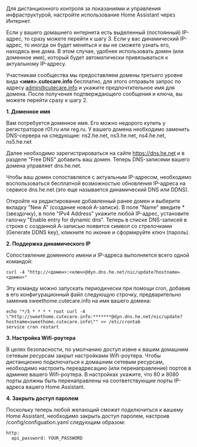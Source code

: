 Для дистанционного контроля за показаниями и управления инфраструктурой, настройте использование Home Assistant через Интернет.

Если у вашего домашнего интернета есть выделенный (постоянный) IP-адрес, то сразу можете перейти к шагу 3.
Если у вас динамический IP-адрес, то иногда он будет меняться и вы не сможете узнать его, находясь вне дома. 
В этом случае, удобнее использовать домен (или доменное имя), который будет автоматически привязываться к актуальному IP-адресу. 

Участникам сообщества мы предоставляем домены третьего уровня вида **<имя>.cutecare.info** бесплатно, для этого отправьте запрос по адресу [admin@cutecare.info](mailto:admin@cutecare.info) и укажите предпочтительное имя для домена. После получения подтверждающего сообщения и ключа, вы можете перейти сразу к шагу 2.

**1. Доменное имя**

Вам потребуется доменное имя. Его можно недорого купить у регистраторов r01.ru или reg.ru.
У вашего домена необходимо заменить DNS-сервера на следующие: ns2.he.net, ns3.he.net, ns4.he.net, ns5.he.net

Далее необходимо зарегистрироваться на сайте https://dns.he.net и в разделе "Free DNS" добавить ваш домен. 
Теперь DNS-записями вашего домена управляет dns.he.net.

Чтобы ваш домен сопоставлялся с актуальным IP-адресом, необходимо воспользоваться бесплатной возможностью обновления IP-адреса на сервисе dns.he.net (это еще называется динамический DNS или DDNS).

Откройте на редактирование добавленный ранее домен и выберите вкладку "New A" (создание новой A-записи).
В поле "Name" введите * (звездочку), в поле "IPv4 Address" укажите любой IP-адрес, установите галочку "Enable entry for dynamic dns".
Теперь в списке DNS-записей в строке с созданной А-записью появится символ со стрелочками (Generate DDNS key), кликните по иконке и сформируйте ключ (пароль).

**2. Поддержка динамического IP**

Сопоставление доменного имени и IP-адреса выполняется всего одной командой:
```
curl -4 "http://<домен>:<ключ>@dyn.dns.he.net/nic/update?hostname=<домен>"
```

Эту команду можно запускать периодически при помощи cron, добавив в его конфигурационный файл следующую строчку, предварительно заменив sweethome.cutecare.info на имя вашего домена:
```
echo "*/5 * * * * root curl -4 \"http://sweethome.cutecare.info:*******@dyn.dns.he.net/nic/update?hostname=sweethome.cutecare.info\"" >> /etc/crontab
service cron restart
```

**3. Настройка Wifi-роутера**

В целях безопасности, по умолчанию доступ извне к вашим домашним сетевым ресурсам закрыт настройками Wifi-роутера.
Чтобы дистанционно подключаться к домашним сетевым ресурсам, необходимо настроить переадресацию (или перенаправление) портов в админке вашего Wifi-роутера.
В настройках укажите, что 80 и 8080 порты должны быть перенаправлены на соответствующие порты IP-адреса вашего Home Assistant.

**4. Закрыть доступ паролем**

Поскольку теперь любой желающий сможет подключиться к вашему Home Assistant, необходимо закрыть доступ паролем, настроив /config/configuation.yaml следующим образом:
```
http:
  api_password: YOUR_PASSWORD
```
